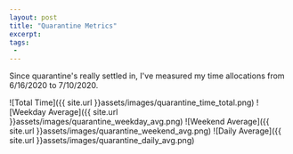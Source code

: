 ```yaml
---
layout: post
title: "Quarantine Metrics"
excerpt:
tags:
 -
---
```


Since quarantine's really settled in, I've measured my time allocations from 6/16/2020 to 7/10/2020.

![Total Time]({{ site.url }}assets/images/quarantine_time_total.png)
![Weekday Average]({{ site.url }}assets/images/quarantine_weekday_avg.png)
![Weekend Average]({{ site.url }}assets/images/quarantine_weekend_avg.png)
![Daily Average]({{ site.url }}assets/images/quarantine_daily_avg.png)
